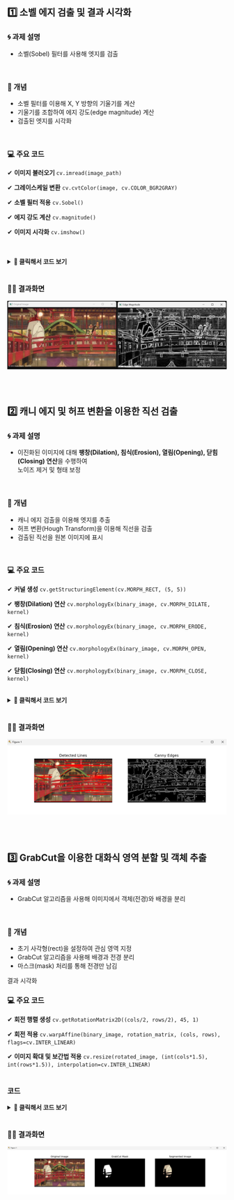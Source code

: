 ## 1️⃣ 소벨 에지 검출 및 결과 시각화
### 🌀 과제 설명
- 소벨(Sobel) 필터를 사용해 엣지를 검출
<br>
  
### 📌 개념
- 소벨 필터를 이용해 X, Y 방향의 기울기를 계산
- 기울기를 조합하여 에지 강도(edge magnitude) 계산
- 검출된 엣지를 시각화
<br>

### 💻 주요 코드
<p>✔ <b>이미지 불러오기 </b><code>cv.imread(image_path)</code><br></p>
<p>✔ <b>그레이스케일 변환</b> <code>cv.cvtColor(image, cv.COLOR_BGR2GRAY)</code><br>
<p>✔ <b>소벨 필터 적용</b> <code>cv.Sobel()</code><br>
<p>✔ <b>에지 강도 계산</b> <code>cv.magnitude()</code><br>
<p>✔ <b>이미지 시각화</b> <code>cv.imshow()</code><br>
<br>

<br>



<details>
  <summary><b> 🧿 클릭해서 코드 보기 </b></summary>
  
  ```python
import cv2 as cv
import numpy as np
import matplotlib.pyplot as plt

def sobel_edge_detection(image_path):
    # 이미지 불러오기
    image = cv.imread(image_path)
    if image is None:
        print("Error: 이미지 파일을 불러올 수 없습니다.")
        return
    
    # 그레이스케일 변환
    gray = cv.cvtColor(image, cv.COLOR_BGR2GRAY)
    
    # 소벨 필터 적용 (X축, Y축 방향)
    sobel_x = cv.Sobel(gray, cv.CV_64F, 1, 0, ksize=3)
    sobel_y = cv.Sobel(gray, cv.CV_64F, 0, 1, ksize=3)
    
    # 에지 강도 계산
    edge_magnitude = cv.magnitude(sobel_x, sobel_y)
    edge_magnitude = cv.convertScaleAbs(edge_magnitude)
    
    # OpenCV 창을 이용한 시각화
    cv.imshow('Original Image', image)
    cv.imshow('Edge Magnitude', edge_magnitude)
    cv.waitKey(0)  # 키 입력을 기다림
    cv.destroyAllWindows()  # 창 닫기

# 테스트 실행
image_path = 'C:/Users/82107/Desktop/cv/edgeDetectionImage.jpg'  # 적절한 이미지 경로 입력
sobel_edge_detection(image_path)

 ```
</details>

<br>

### 🕵‍♀ 결과화면
![결과이미지](./data/5_1.png)

<br>
<br>

## 2️⃣ 캐니 에지 및 허프 변환을 이용한 직선 검출
### 🌀 과제 설명
- 이진화된 이미지에 대해 <b>팽창(Dilation), 침식(Erosion), 열림(Opening), 닫힘(Closing) 연산</b>을 수행하여<br> 노이즈 제거 및 형태 보정
<br>

### 📌 개념
- 캐니 에지 검출을 이용해 엣지를 추출
- 허프 변환(Hough Transform)을 이용해 직선을 검출
- 검출된 직선을 원본 이미지에 표시
<br>

### 💻 주요 코드
<p>✔ <b>커널 생성</b> <code>cv.getStructuringElement(cv.MORPH_RECT, (5, 5))</code><br>
<p>✔ <b>팽창(Dilation) 연산</b> <code>cv.morphologyEx(binary_image, cv.MORPH_DILATE, kernel)</code><br>
<p>✔ <b>침식(Erosion) 연산</b> <code>cv.morphologyEx(binary_image, cv.MORPH_ERODE, kernel)</code><br>
<p>✔ <b>열림(Opening) 연산</b> <code>cv.morphologyEx(binary_image, cv.MORPH_OPEN, kernel)</code><br>
<p>✔ <b>닫힘(Closing) 연산</b> <code>cv.morphologyEx(binary_image, cv.MORPH_CLOSE, kernel)</code><br>
<br>

<details>
  <summary><b> 🧿 클릭해서 코드 보기 </b></summary>

  ```python
import cv2 as cv
import numpy as np
import matplotlib.pyplot as plt

def detect_lines(image_path):
    # 이미지 불러오기
    image = cv.imread(image_path)
    if image is None:
        print("Error: 이미지 파일을 불러올 수 없습니다.")
        return
    
    # 그레이스케일 변환
    gray = cv.cvtColor(image, cv.COLOR_BGR2GRAY)
    
    # 캐니 에지 검출
    edges = cv.Canny(gray, 100, 200)
    
    # 허프 변환을 사용한 직선 검출
    lines = cv.HoughLinesP(edges, rho=1, theta=np.pi/180, threshold=100, minLineLength=50, maxLineGap=10)
    
    # 검출된 직선을 원본 이미지에 빨간색으로 표시
    if lines is not None:
        for line in lines:
            x1, y1, x2, y2 = line[0]
            cv.line(image, (x1, y1), (x2, y2), (0, 0, 255), 2)
    
    # 시각화
    plt.figure(figsize=(10, 5))
    plt.subplot(1, 2, 1)
    plt.imshow(cv.cvtColor(image, cv.COLOR_BGR2RGB))
    plt.title('Detected Lines')
    plt.axis('off')
    
    plt.subplot(1, 2, 2)
    plt.imshow(edges, cmap='gray')
    plt.title('Canny Edges')
    plt.axis('off')
    
    plt.show()

# 테스트 실행
image_path = 'C:/Users/82107/Desktop/cv/edgeDetectionImage.jpg'  # 적절한 이미지 경로 입력
detect_lines(image_path)
 ```
</details>

<br>

### 🕵‍♀ 결과화면
![결과이미지](./data/5_2.png)

<br>
<br>

## 3️⃣ GrabCut을 이용한 대화식 영역 분할 및 객체 추출
### 🌀 과제 설명
- GrabCut 알고리즘을 사용해 이미지에서 객체(전경)와 배경을 분리
<br>

### 📌 개념
- 초기 사각형(rect)을 설정하여 관심 영역 지정
- GrabCut 알고리즘을 사용해 배경과 전경 분리
- 마스크(mask) 처리를 통해 전경만 남김

결과 시각화
<br>

### 💻 주요 코드
<p> ✔ <b> 회전 행렬 생성</b> <code>cv.getRotationMatrix2D((cols/2, rows/2), 45, 1)</code><br>
<p> ✔ <b> 회전 적용</b> <code>cv.warpAffine(binary_image, rotation_matrix, (cols, rows), flags=cv.INTER_LINEAR)</code><br>
<p> ✔ <b> 이미지 확대 및 보간법 적용</b> <code>cv.resize(rotated_image, (int(cols*1.5), int(rows*1.5)), interpolation=cv.INTER_LINEAR)</code><br>
<br>


### 코드
<details>
  <summary><b> 🧿 클릭해서 코드 보기 </b></summary>

  ```python
import cv2 as cv
import numpy as np
import matplotlib.pyplot as plt

def grabcut_segmentation(image_path, rect):
    # 이미지 불러오기
    image = cv.imread(image_path)
    if image is None:
        print("Error: 이미지 파일을 불러올 수 없습니다.")
        return
    
    # 초기 마스크 생성
    mask = np.zeros(image.shape[:2], np.uint8)
    
    # 배경 모델과 전경 모델 초기화
    bgdModel = np.zeros((1, 65), np.float64)
    fgdModel = np.zeros((1, 65), np.float64)
    
    # GrabCut 적용
    cv.grabCut(image, mask, rect, bgdModel, fgdModel, 5, cv.GC_INIT_WITH_RECT)
    
    # 마스크 처리하여 배경 제거
    mask2 = np.where((mask == cv.GC_BGD) | (mask == cv.GC_PR_BGD), 0, 1).astype('uint8')
    segmented = image * mask2[:, :, np.newaxis]
    
    # 시각화
    plt.figure(figsize=(15, 5))
    plt.subplot(1, 3, 1)
    plt.imshow(cv.cvtColor(image, cv.COLOR_BGR2RGB))
    plt.title('Original Image')
    plt.axis('off')
    
    plt.subplot(1, 3, 2)
    plt.imshow(mask2, cmap='gray')
    plt.title('GrabCut Mask')
    plt.axis('off')
    
    plt.subplot(1, 3, 3)
    plt.imshow(cv.cvtColor(segmented, cv.COLOR_BGR2RGB))
    plt.title('Segmented Image')
    plt.axis('off')
    
    plt.show()

# 테스트 실행
image_path = 'C:/Users/82107/Desktop/cv/edgeDetectionImage.jpg'  # 적절한 이미지 경로 입력
rect = (50, 50, 200, 200)  # (x, y, width, height) 초기 사각형 설정
grabcut_segmentation(image_path, rect)

 ```
</details>

<br>

### 🕵‍♀ 결과화면
![결과이미지](./data/5_3.png)
